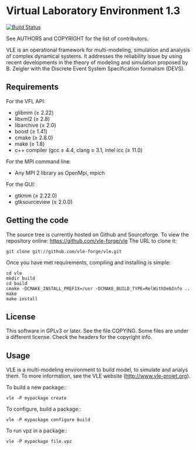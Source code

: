 Virtual Laboratory Environment 1.3
==================================

[![Build Status](https://travis-ci.org/vle-forge/vle.png?branch=master)](https://travis-ci.org/vle-forge/vle)

See AUTHORS and COPYRIGHT for the list of contributors.

VLE is an operational framework for multi-modeling, simulation and
analysis of complex dynamical systems. It addresses the reliability
issue by using recent developments in the theory of modeling and
simulation proposed by B. Zeigler with the Discrete Event System
Specification formalism (DEVS).

## Requirements

For the VFL API:

* glibmm (≥ 2.22)
* libxml2 (≥ 2.8)
* libarchive (≥ 2.0)
* boost (≥ 1.41)
* cmake (≥ 2.8.0)
* make (≥ 1.8)
* c++ compiler (gcc ≥ 4.4, clang ≥ 3.1, intel icc (≥ 11.0)

For the MPI command line:

* Any MPI 2 library as OpenMpi, mpich

For the GUI:

* gtkmm (≥ 2.22.0)
* gtksourceview (≥ 2.0.0)

## Getting the code

The source tree is currently hosted on Github and Sourceforge. To view
the repository online: https://github.com/vle-forge/vle The URL to
clone it:

    git clone git://github.com/vle-forge/vle.git

Once you have met requirements, compiling and installing is simple:

    cd vle
    mkdir build
    cd build
    cmake -DCMAKE_INSTALL_PREFIX=/usr -DCMAKE_BUILD_TYPE=RelWithDebInfo ..
    make
    make install

## License

This software in GPLv3 or later. See the file COPYING. Some files are
under a different license. Check the headers for the copyright info.

## Usage

VLE is a multi-modeling environment to build model, to simulate and
analys them.  To more information, see the VLE website
(http://www.vle-projet.org).

To build a new package::

    vle -P mypackage create

To configure, build a package::

    vle -P mypackage configure build

To run vpz in a package::

    vle -P mypackage file.vpz
